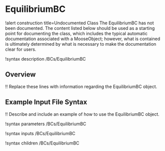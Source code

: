 # EquilibriumBC

!alert construction title=Undocumented Class
The EquilibriumBC has not been documented. The content listed below should be used as a starting point for
documenting the class, which includes the typical automatic documentation associated with a
MooseObject; however, what is contained is ultimately determined by what is necessary to make the
documentation clear for users.

!syntax description /BCs/EquilibriumBC

## Overview

!! Replace these lines with information regarding the EquilibriumBC object.

## Example Input File Syntax

!! Describe and include an example of how to use the EquilibriumBC object.

!syntax parameters /BCs/EquilibriumBC

!syntax inputs /BCs/EquilibriumBC

!syntax children /BCs/EquilibriumBC
